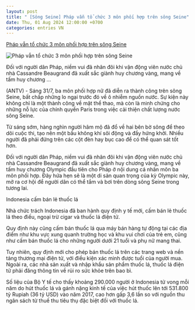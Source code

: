 ```yaml
---
layout: post
title: " [Sông Seine] Pháp vẫn tổ chức 3 môn phối hợp trên sông Seine"
date: Thu, 01 Aug 2024 12:00:00 +0700
categories: entries VN
---
```

[Pháp vẫn tổ chức 3 môn phối hợp trên sông Seine](https://antv.gov.vn/the-gioi-7/indonesia-cam-ban-le-thuoc-la-CF4B54B4A.html)

![Pháp vẫn tổ chức 3 môn phối hợp trên sông Seine](https://images.antv.gov.vn/public/uploads/2024/08/01/66aae49c519f7d2610a09dd8.jpg?w=600&h=400)

Đối với người dân Pháp, niềm vui đã nhân đôi khi vận động viên nước chủ nhà Cassandre Beaugrand đã xuất sắc giành huy chương vàng, mang về tấm huy chương ...

(ANTV) - Sáng 31/7, ba môn phối hợp nữ đã diễn ra thành công trên sông Seine, bất chấp những lo ngại trước đó về ô nhiễm nguồn nước. Sự kiện này không chỉ là một thành công về mặt thể thao, mà còn là minh chứng cho những nỗ lực của chính quyền Paris trong việc cải thiện chất lượng nước sông Seine.

Từ sáng sớm, hàng nghìn người hâm mộ đã đổ về hai bên bờ sông để theo dõi cuộc thi, tạo nên một bầu không khí sôi động và đầy hứng khởi. Nhiều người đã phải đứng trên các cột đèn hay bục cao để có thể quan sát tốt hơn.

Đối với người dân Pháp, niềm vui đã nhân đôi khi vận động viên nước chủ nhà Cassandre Beaugrand đã xuất sắc giành huy chương vàng, mang về tấm huy chương Olympic đầu tiên cho Pháp ở nội dung cá nhân môn ba môn phối hợp. Đây hứa hẹn sẽ là một di sản quan trọng của kỳ Olympic này, mở ra cơ hội để người dân có thể tắm và bơi trên dòng sông Seine trong tương lai.

Indonesia cấm bán lẻ thuốc lá

Nhà chức trách Indonesia đã ban hành quy định y tế mới, cấm bán lẻ thuốc lá theo điếu, ngoại trừ cigar và thuốc lá điện tử.

Quy định này cũng cấm bán thuốc lá qua máy bán hàng tự động tại các địa điểm như khu vực xung quanh trường học và khu vui chơi của trẻ em, cũng như cấm bán thuốc lá cho những người dưới 21 tuổi và phụ nữ mang thai.

Tuy nhiên, quy định mới cho phép bán thuốc lá trên các trang web và nền tảng thương mại điện tử, với điều kiện xác minh được tuổi của người mua. Ngoài ra, các nhà sản xuất và nhập khẩu sản phẩm thuốc lá, thuốc lá điện tử phải đăng thông tin về rủi ro sức khỏe trên bao bì.

Số liệu của Bộ Y tế cho thấy khoảng 290.000 người ở Indonesia tử vong mỗi năm do hút thuốc lá và gánh nặng kinh tế của việc hút thuốc lên tới 531.800 tỷ Rupiah (36 tỷ USD) vào năm 2017, cao hơn gấp 3,6 lần so với nguồn thu ngân sách từ thuế thu tiêu thụ đặc biệt đối với thuốc lá.

